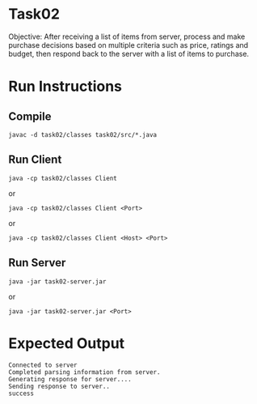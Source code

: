 # Task02
Objective: After receiving a list of items from server, process and make purchase decisions based on multiple criteria such as price, ratings and budget, then respond back to the server with a list of items to purchase.

# Run Instructions
## Compile
`javac -d task02/classes task02/src/*.java`
## Run Client
`java -cp task02/classes Client`

or

`java -cp task02/classes Client <Port>`

or

`java -cp task02/classes Client <Host> <Port>`

## Run Server
`java -jar task02-server.jar`

or

`java -jar task02-server.jar <Port>`

# Expected Output
```
Connected to server
Completed parsing information from server.
Generating response for server....
Sending response to server..
success
```